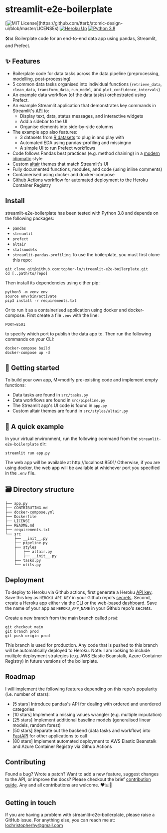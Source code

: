 # streamlit-e2e-boilerplate
[![MIT License](https://img.shields.io/apm/l/atomic-design-ui.svg?)](https://github.com/tterb/atomic-design-ui/blob/master/LICENSEs)
[![Heroku Up](https://heroku-shields.herokuapp.com/traingenerator)](https://streamlit-e2e-boilerplate.herokuapp.com/)
[![Python 3.8](https://img.shields.io/badge/python-3.8-blue.svg)](https://www.python.org/downloads/)

🛠️📊 Boilerplate code for an end-to-end data app using pandas, Streamlit, and Prefect.

## ✨ Features
- Boilerplate code for data tasks across the data pipeline (preprocessing, modelling, post-processing)
- 5 common data tasks organised into individual functions (`retrieve_data`, `clean_data`, `transform_data`, `run_model`, and `plot_confidence_intervals`)
- An example data workflow (of the data tasks) orchestrated using Prefect.
- An example Streamlit application that demonstrates key commands in Streamlit's [API](https://docs.streamlit.io/en/stable/api.html#display-interactive-widgets) to:
    - Display text, data, status messages, and interactive widgets
    - Add a sidebar to the UI
    - Organise elements into side-by-side columns
- The example app also features:
    - 3 datasets from [R datasets](https://vincentarelbundock.github.io/Rdatasets/index.html) to plug in and play with
    - Automated EDA using pandas-profiling and missingno
    - A simple UI to run Prefect workflows
- Code follows Pandas best practices (e.g. method chaining) in a [modern idiomatic](https://tomaugspurger.github.io/modern-1-intro) style
- Custom [altair](https://altair-viz.github.io/) themes that match Streamlit's UI
- Fully documented functions, modules, and code (using inline comments)
- Containerised using docker and docker-compose
- Github Actions workflow for automated deployment to the Heroku Container Registry

## Install
streamlit-e2e-boilerplate has been tested with Python 3.8 and depends on the following packages:
- `pandas`
- `streamlit`
- `prefect`
- `altair`
- `statsmodels`
- `streamlit-pandas-profiling`
To use the boilerplate, you must first clone this repo:
```
git clone git@github.com:topher-lo/streamlit-e2e-boilerplate.git
cd [..path/to/repo]
```
Then install its dependencies using either pip:
```
python3 -m venv env
source env/bin/activate
pip3 install -r requirements.txt
```
Or to run it as a containerised application using docker and docker-compose.
First create a file `.env` with the line:
```
PORT=8501
```
to specify which port to publish the data app to.
Then run the following commands on your CLI:
```
docker-compose build
docker-compose up -d
```

## 🏁 Getting started
To build your own app, M=modify pre-existing code and implement empty functions:
- Data tasks are found in `src/tasks.py`
- Data workflows are found in `src/pipeline.py`
- The Streamlit app's UI code is found in `app.py`
- Custom altair themes are found in `src/styles/altair.py`

## 🚀 A quick example
In your virtual environment, run the following command from the `streamlit-e2e-boilerplate` dir:
```
streamlit run app.py
```
The web app will be available at http://localhost:8501/
Otherwise, if you are using docker, the web app will be available at whichever port you specified in the `.env` file.

## 🗃️ Directory structure
```
├── app.py
├── CONTRIBUTING.md
├── docker-compose.yml
├── Dockerfile
├── LICENSE
├── README.md
├── requirements.txt
└── src
    ├── __init__.py
    ├── pipeline.py
    ├── styles
    │   ├── altair.py
    │   ├── __init__.py
    ├── tasks.py
    └── utils.py
```

## Deployment
To deploy to Heroku via Github actions, first generate a Heroku [API key](https://help.heroku.com/PBGP6IDE/how-should-i-generate-an-api-key-that-allows-me-to-use-the-heroku-platform-api). Save this key as `HEROKU_API_KEY` in your Github repo's [secrets](https://docs.github.com/en/actions/reference/encrypted-secrets). Second, create a Heroku app either via the [CLI](https://devcenter.heroku.com/articles/creating-apps) or the web-based [dashboard](https://devcenter.heroku.com/articles/heroku-dashboard). Save the name of your app as `HEROKU_APP_NAME` in your Github repo's secrets.

Create a new branch from the main branch called `prod`:
```
git checkout main
git branch prod
git push origin prod
```
This branch is used for production. Any code that is pushed to this branch will be automatically deployed to Heroku. Note: I am looking to include multiple deployment strategies (e.g. AWS Elastic Beanstalk, Azure Container Registry) in future versions of the boilerplate.

## Roadmap
I will implement the following features depending on this repo's popularity (i.e. number of stars):
- [5 stars] Introduce pandas's API for dealing with ordered and unordered categories
- [10 stars] Implement a missing values wrangler (e.g. multiple imputation)
- [25 stars] Implement additional baseline models (generalised linear models, random forest)
- [50 stars] Separate out the backend (data tasks and workflow) into [FastAPI](https://github.com/tiangolo/fastapi) for other applications to call
- [80 stars] Implement automated deployment to AWS Elastic Beanstalk and Azure Container Registry via Github Actions

## Contributing
Found a bug? Wrote a patch? Want to add a new feature, suggest changes to the API, or improve the docs? Please checkout the brief [contribution guide](https://github.com/topher-lo/streamlit-e2e-boilerplate/blob/main/CONTRIBUTING.md). Any and all contributions are welcome. ❤️📊🙌

## Getting in touch
If you are having a problem with streamlit-e2e-boilerplate, please raise a GitHub issue. For anything else, you can reach me at: lochristopherhy@gmail.com


